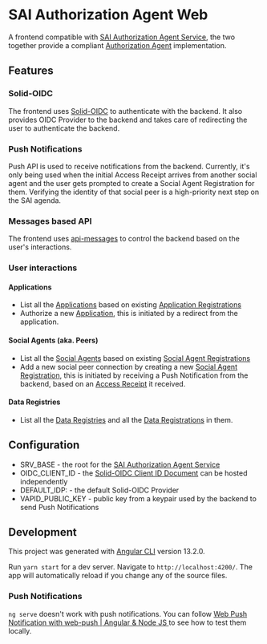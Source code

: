 # SAI Authorization Agent Web

A frontend compatible with [SAI Authorization Agent Service](https://github.com/janeirodigital/sai-impl-service/),
the two together provide a compliant [Authorization Agent](https://solid.github.io/data-interoperability-panel/specification/) implementation.

## Features

### Solid-OIDC

The frontend uses [Solid-OIDC](https://solidproject.org/TR/oidc) to authenticate with the backend. It also provides OIDC Provider to the backend and takes care of redirecting the user to authenticate the backend.

### Push Notifications

Push API is used to receive notifications from the backend. Currently, it's only being used when the initial Access Receipt arrives from another social agent and the user gets prompted to create a Social Agent Registration for them. Verifying the identity of that social peer is a high-priority next step on the SAI agenda.

### Messages based API

The frontend uses [api-messages](https://github.com/janeirodigital/sai-impl-service/tree/main/packages/api-messages) to control the backend based on the user's interactions.

### User interactions

#### Applications

* List all the [Applications](https://solid.github.io/data-interoperability-panel/specification/#app) based on existing [Application Registrations](https://solid.github.io/data-interoperability-panel/specification/#application-registration)
* Authorize a new [Application](https://solid.github.io/data-interoperability-panel/specification/#app), this is initiated by a redirect from the application.

#### Social Agents (aka. Peers)

* List all the [Social Agents](https://solid.github.io/data-interoperability-panel/specification/#social-agents) based on existing [Social Agent Registrations](https://solid.github.io/data-interoperability-panel/specification/#social-agent-registration)
* Add a new social peer connection by creating a new [Social Agent Registration](https://solid.github.io/data-interoperability-panel/specification/#social-agent-registration), this is initiated by receiving a Push Notification from the backend, based on an [Access Receipt](https://solid.github.io/data-interoperability-panel/specification/#access-receipt) it received.

#### Data Registries

* List all the [Data Registries](https://solid.github.io/data-interoperability-panel/specification/#data-registry) and all the [Data Registrations](https://solid.github.io/data-interoperability-panel/specification/#data-registration) in them.

## Configuration

* SRV_BASE - the root for the [SAI Authorization Agent Service](https://github.com/janeirodigital/sai-impl-service/)
* OIDC_CLIENT_ID - the [Solid-OIDC Client ID Document](https://solid.github.io/solid-oidc/#clientids-document) can be hosted independently
* DEFAULT_IDP: - the default Solid-OIDC Provider
* VAPID_PUBLIC_KEY - public key from a keypair used by the backend to send Push Notifications


## Development

This project was generated with [Angular CLI](https://github.com/angular/angular-cli) version 13.2.0.

Run `yarn start` for a dev server. Navigate to `http://localhost:4200/`. The app will automatically reload if you change any of the source files.

### Push Notifications

`ng serve` doesn't work with push notifications. You can follow [Web Push Notification with web-push | Angular & Node JS ](https://dev.to/devsmranjan/web-push-notification-with-web-push-angular-node-js-36de#step-2-create-the-client) to see how to test them locally.
